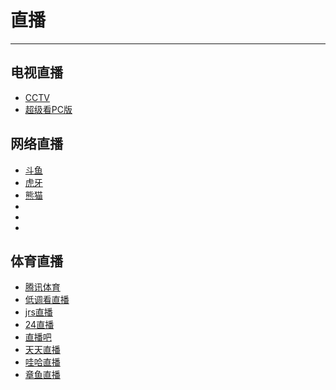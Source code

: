 # 直播

---

## 电视直播
* [CCTV](http://tv.cctv.com/live/)
* [超级看PC版](http://www.zdfans.com/html/5084.html)

## 网络直播
* [斗鱼](https://www.douyu.com/)
* [虎牙](http://www.huya.com/)
* [熊猫](https://www.panda.tv/)
* []()
* []()
* []()

## 体育直播
* [腾讯体育](https://sports.qq.com/kbsweb/)
* [低调看直播](http://www.didiaokan.com/) 
* [jrs直播](http://www.jrsnba.com/)
* [24直播](https://www.24zbw.com/live/)
* [直播吧](https://www.zhibo8.cc/)
* [天天直播](https://www.tiantianzhibo.com/)
* [哇哈直播](https://www.52waha.com/live)
* [章鱼直播](http://www.zhangyu.tv/channellist)
